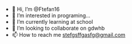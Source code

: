 - 👋 Hi, I’m @Ftefan16
- 👀 I’m interested in programing...
- 🌱 I’m currently learning at school
- 💞️ I’m looking to collaborate on gdwhb
- 📫 How to reach me stefgsffgasfg@gmail.com

<!---
Ftefan16/Ftefan16 is a ✨ special ✨ repository because its `README.md` (this file) appears on your GitHub profile.
You can click the Preview link to take a look at your changes.
--->
